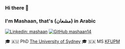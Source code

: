 ### Hi there 👋
### I'm Mashaan, that's (مشعان) in Arabic
[![Linkedin: mashaan](https://img.shields.io/badge/-mashaan-blue?style=flat-square&logo=Linkedin&logoColor=white&link=https:/linkedin.com/in/mashaan)](https://linkedin.com/in/mashaan)
[![GitHub mashaan14](https://img.shields.io/github/followers/mashaan14?label=follow&style=social)](https://github.com/mashaan14)

🎓 🇦🇺 PhD [The University of Sydney](https://www.sydney.edu.au/)
🎓 🇸🇦 MS  [KFUPM](http://www.kfupm.edu.sa/)


